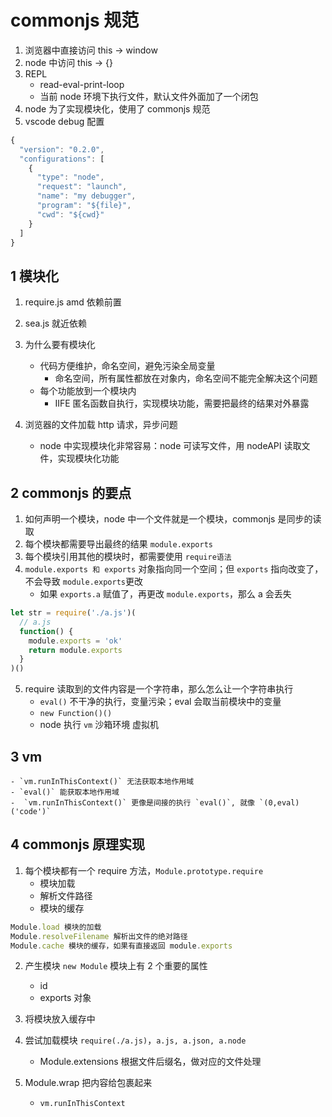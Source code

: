 # commonjs 规范

1. 浏览器中直接访问 this -> window
2. node 中访问 this -> {}
3. REPL
   - read-eval-print-loop
   - 当前 node 环境下执行文件，默认文件外面加了一个闭包
4. node 为了实现模块化，使用了 commonjs 规范
5. vscode debug 配置

```jsx
{
  "version": "0.2.0",
  "configurations": [
    {
      "type": "node",
      "request": "launch",
      "name": "my debugger",
      "program": "${file}",
      "cwd": "${cwd}"
    }
  ]
}
```

## 1 模块化

1. require.js amd 依赖前置
2. sea.js 就近依赖

3. 为什么要有模块化

   - 代码方便维护，命名空间，避免污染全局变量
     - 命名空间，所有属性都放在对象内，命名空间不能完全解决这个问题
   - 每个功能放到一个模块内
     - IIFE 匿名函数自执行，实现模块功能，需要把最终的结果对外暴露

4. 浏览器的文件加载 http 请求，异步问题
   - node 中实现模块化非常容易：node 可读写文件，用 nodeAPI 读取文件，实现模块化功能

## 2 commonjs 的要点

1. 如何声明一个模块，node 中一个文件就是一个模块，commonjs 是同步的读取
2. 每个模块都需要导出最终的结果 `module.exports`
3. 每个模块引用其他的模块时，都需要使用 `require语法`
4. `module.exports 和 exports` 对象指向同一个空间；但 `exports` 指向改变了，不会导致 `module.exports`更改
   - 如果 `exports.a` 赋值了，再更改 `module.exports`，那么 a 会丢失

```js
let str = require('./a.js')(
  // a.js
  function() {
    module.exports = 'ok'
    return module.exports
  }
)()
```

5. require 读取到的文件内容是一个字符串，那么怎么让一个字符串执行
   - `eval()` 不干净的执行，变量污染；eval 会取当前模块中的变量
   - `new Function()()`
   - node 执行 `vm` 沙箱环境 虚拟机

## 3 vm

    - `vm.runInThisContext()` 无法获取本地作用域
    - `eval()` 能获取本地作用域
    -  `vm.runInThisContext()` 更像是间接的执行 `eval()`, 就像 `(0,eval)('code')`

## 4 commonjs 原理实现

1. 每个模块都有一个 require 方法，`Module.prototype.require`
   - 模块加载
   - 解析文件路径
   - 模块的缓存

```jsx
Module.load 模块的加载
Module.resolveFilename 解析出文件的绝对路径
Module.cache 模块的缓存，如果有直接返回 module.exports
```

2. 产生模块 `new Module` 模块上有 2 个重要的属性

   - id
   - exports 对象

3. 将模块放入缓存中
4. 尝试加载模块 `require(./a.js)`，`a.js, a.json, a.node`

   - Module.extensions 根据文件后缀名，做对应的文件处理

5. Module.wrap 把内容给包裹起来
   - `vm.runInThisContext`
